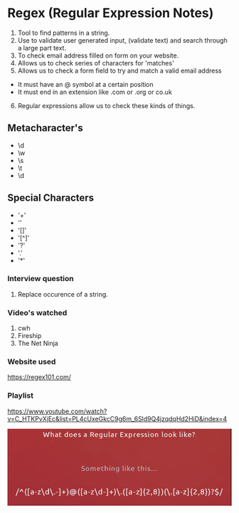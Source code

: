 # Regex (Regular Expression Notes)

1. Tool to find patterns in a string.
2. Use to validate user generated input, (validate text) and search through a large part text.
3. To check email address filled on form on your website.
4. Allows us to check series of characters for 'matches'
5. Allows us to check a form field to try and match a valid email address

- It must have an @ symbol at a certain position
- It must end in an extension like .com or .org or co.uk

6. Regular expressions allow us to check these kinds of things.

## Metacharacter's

- \d
- \w
- \s
- \t
- \d

## Special Characters

- '+'
- '\'
- '[]'
- '[^]'
- '?'
- '.'
- '\*'

### Interview question

1. Replace occurence of a string.

### Video's watched

1. cwh
2. Fireship
3. The Net Ninja

### Website used

https://regex101.com/

### Playlist

https://www.youtube.com/watch?v=C_HTKPvXjEc&list=PL4cUxeGkcC9g6m_6Sld9Q4jzqdqHd2HiD&index=4

![alt text](images/regex.png)
